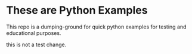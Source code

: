 # These are Python Examples

This repo is a dumping-ground for quick python examples for testing and educational purposes.

this is not a test change.
